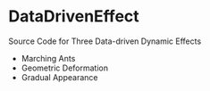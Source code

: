 # DataDrivenEffect

Source Code for Three Data-driven Dynamic Effects

* Marching Ants
* Geometric Deformation
* Gradual Appearance

